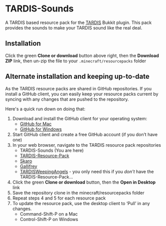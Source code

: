 # TARDIS-Sounds

A TARDIS based resource pack for the [TARDIS](http://dev.bukkit.org/bukkit-plugins/tardis/) Bukkit plugin. This pack provides the sounds to make your TARDIS sound like the real deal.

## Installation

Click the green __Clone or download__ button above right, then the __Download ZIP__ link, then un-zip the file to your `.minecraft/resourcepacks` folder

## Alternate installation and keeping up-to-date

As the TARDIS resource packs are shared in GitHub repositories. If you install a GitHub client, you can easily keep your resource packs current by syncing with any changes that are pushed to the repository.

Here's a quick run down on doing that:

1. Download and install the GitHub client for your operating system:
   * [GitHub for Mac](https://mac.github.com/)
   * [GitHub for Windows](https://windows.github.com/)
2. Start GitHub client and create a free GitHub account (if you don’t have one)
3. In your web browser, navigate to the TARDIS resource pack repositories
   * TARDIS-Sounds (You are here)
   * [TARDIS-Resource-Pack](https://github.com/eccentricdevotion/TARDIS-Resource-Pack)
   * [Skaro](https://github.com/eccentricdevotion/Skaro)
   * [Gallifrey](https://github.com/eccentricdevotion/Gallifrey)
   * [TARDISWeepingAngels](https://github.com/eccentricdevotion/TARDISWeepingAngels-Resource-Pack) - you only need this if you _don't_ have the TARDIS-Resource-Pack...
4. Click the green __Clone or download__ button, then the __Open in Desktop__ link
5. Save the repository clone in the minecraft/resourcepacks folder
6. Repeat steps 4 and 5 for each resource pack
7. To update the resource pack, use the desktop client to ‘Pull’ in any changes.
   * Command-Shift-P on a Mac
   * Control-Shift-P on Windows
